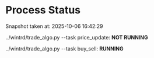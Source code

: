 # Process Status

Snapshot taken at: 2025-10-06 16:42:29

../wintrd/trade_algo.py --task price_update: **NOT RUNNING**

../wintrd/trade_algo.py --task buy_sell: **RUNNING**

